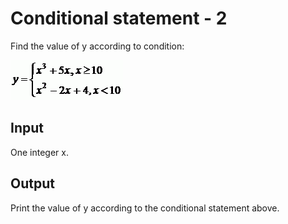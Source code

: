 # Conditional statement - 2
Find the value of y according to condition:

![](image.gif)
## Input
One integer x.

## Output
Print the value of y according to the conditional statement above.